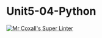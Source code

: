 # Unit5-04-Python
[![Mr Coxall's Super Linter](https://github.com/ICS3U-C-Programming-HiabGm/Unit5-04-Python/workflows/Mr%20Coxall's%20Super%20Linter/badge.svg)](https://github.com/ICS3U-C-Programming-HiabGm/Unit5-04-Python/actions/)
